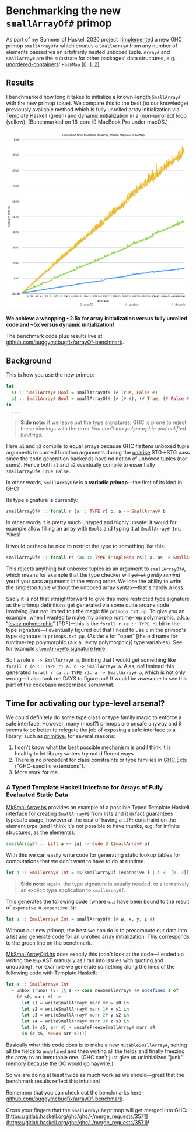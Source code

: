 # Benchmarking the new `smallArrayOf#` primop

As part of my Summer of Haskell 2020 project I [implemented](https://gitlab.haskell.org/ghc/ghc/-/merge_requests/3571) a new GHC primop `smallArrayOf#` which creates a `SmallArray#` from any number of elements passed via an arbitrarily nested unboxed tuple. `Array#` and `SmallArray#` are the substrate for other packages' data structures, e.g. [unordered-containers](https://hackage.haskell.org/package/unordered-containers)' `HashMap` \[[0](https://hackage.haskell.org/package/unordered-containers-0.2.12.0/docs/src/Data.HashMap.Internal.html#HashMap), [1](https://hackage.haskell.org/package/unordered-containers-0.2.12.0/docs/src/Data.HashMap.Internal.Array.html#Array), [2](https://hackage.haskell.org/package/unordered-containers-0.2.12.0/docs/src/Data.HashMap.Internal.Array.html#Array%23)\].

## Results

I benchmarked how long it takes to initialize a known-length `SmallArray#` with the new primop (blue). We compare this to the best (to our knowledge) previously available method which is fully unrolled array initialization via Template Haskell (green) and dynamic initialization in a (non-unrolled) loop (yellow). (Benchmarked on 16-core i9 MacBook Pro under macOS.)

![A graph comparing the execution time for 3 array initialization methods, showing 3 fairly linear curves explained below. The graph is generated from the first two columns of output.csv.](arrayOf-benchmark.png)

**We achieve a whopping ~2.5x for array initialization versus fully unrolled code and ~5x versus dynamic initialization!**

The benchmark code plus results live at [github.com/buggymcbugfix/arrayOf-benchmark](https://github.com/buggymcbugfix/arrayOf-benchmark).

## Background

This is how you use the new primop:

~~~hs
let
  a1 :: SmallArray# Bool = smallArrayOf# (# True, False #)
  a2 :: SmallArray# Bool = smallArrayOf# (# (# #), (# True, (# False #) #) #)
in
  ...
~~~

> **Side note:** if we leave out the type signatures, GHC is prone to reject these bindings with the error _You can't mix polymorphic and unlifted bindings_.

Here `a1` and `a2` compile to equal arrays because GHC flattens unboxed tuple arguments to curried function arguments during the [unarise](https://gitlab.haskell.org/ghc/ghc/blob/master/compiler/GHC/Stg/Unarise.hs) STG->STG pass since the code generation backends have no notion of unboxed tuples (nor sums). Hence both `a1` and `a2` eventually compile to essentially `smallArrayOf# True False`.

In other words, `smallArrayOf#` is a **variadic primop**—the first of its kind in GHC!

Its type signature is currently:

~~~hs
smallArrayOf# :: forall r (a :: TYPE r) b. a -> SmallArray# b
~~~

In other words it is pretty much untyped and highly unsafe: it would for example allow filling an array with `Bool`s and typing it at `SmallArray# Int`. Yikes!

It would perhaps be nice to restrict the type to something like this:

~~~hs
smallArrayOf# :: forall rs (as :: TYPE ('TupleRep rs)) a. as -> SmallArray# a
~~~

This rejects anything but unboxed tuples as an argument to `smallArrayOf#`, which means for example that the type checker will ~~yell at~~ _gently remind_ you if you pass arguments in the wrong order. We lose the ability to write the singleton tuple without the unboxed array syntax—that's hardly a loss.

Sadly it is not that straightforward to give this more restricted type signature as the primop definitions get generated via some quite arcane code involving (but not limited to!) the magic file `primops.txt.pp`. To give you an example, when I wanted to make my primop runtime-rep polymorphic, a.k.a. "[levity polymorphic](https://www.microsoft.com/en-us/research/wp-content/uploads/2016/11/levity-pldi17.pdf)" \[PDF\]—this is the `forall r (a :: TYPE r)` bit in the type signature—I eventually figured out that I need to use `o` in the primop's type signature in `primops.txt.pp`. (Aside: `o` for "open" [the old name for runtime-rep polymorphic {a.k.a. levity polymorphic}] type variables). See for example [`cloneArray#`'s signature here](https://gitlab.haskell.org/ghc/ghc/-/blob/master/compiler/GHC/Builtin/primops.txt.pp).

So I wrote `o -> SmallArray# a`, thinking that I would get something like `forall r (o :: TYPE r) a. o -> SmallArray# a`. Alas, no! Instead this generated `forall r (a :: TYPE r). a -> SmallArray# a`, which is not only wrong—it also took me DAYS to figure out! It would be awesome to see this part of the codebase modernized somewhat.

## Time for activating our type-level arsenal?

We could definitely do some type class or type family magic to enforce a safe interface. However, many (most?) primops are unsafe anyway and it seems to be better to relegate the job of exposing a safe interface to a library, such as [primitive](https://hackage.haskell.org/package/primitive), for several reasons:

1. I don't know what the best possible mechanism is and I think it is healthy to let library writers try out different ways.
2. There is no precedent for class constraints or type families in [GHC.Exts](https://hackage.haskell.org/package/base-4.14.0.0/docs/GHC-Exts.html
) ("GHC-specific extensions").
3. More work for me.

### A Typed Template Haskell Interface for Arrays of Fully Evaluated Static Data

[MkSmallArray.hs](https://github.com/buggymcbugfix/arrayOf-benchmark/blob/master/MkSmallArray.hs) provides an example of a possible Typed Template Haskell interface for creating `SmallArray#`s from lists and it in fact guarantees typesafe usage, however at the cost of having a `Lift` constraint on the element type (and I think it's not possible to have thunks, e.g. for infinite structures, as the elements):

~~~hs
smallArrayOf :: Lift a => [a] -> Code Q (SmallArray# a)
~~~

With this we can easily write code for generating static lookup tables for computations that we don't want to have to do at runtime.

~~~hs
let a :: SmallArray# Int = $$(smallArrayOf [expensive i | i <- [0..3]]) in ...
~~~

> **Side note:** again, the type signature is usually needed, or alternatively an explicit type application to `smallArrayOf`.

This generates the following code (where `w`..`z` have been bound to the result of `expensive 0`..`expensive 3`):

~~~hs
let a :: SmallArray# Int = smallArrayOf# (# w, x, y, z #)
~~~

Without our new primop, the best we can do is to precompute our data into a list and generate code for an unrolled array initialization. This corresponds to the green line on the benchmark.

[MkSmallArrayOld.hs](https://github.com/buggymcbugfix/arrayOf-benchmark/blob/master/MkSmallArrayOld.hs) does exactly this (don't look at the code—I ended up writing the `Exp` AST manually as I ran into issues with quoting and unquoting). For example we generate something along the lines of the following code with Template Haskell:

~~~hs
let a :: SmallArray# Int
  = unbox (runST (ST (\ s -> case newSmallArray# 4# undefined s of
    (# s0, marr #) ->
      let s1 = writeSmallArray# marr 0# w s0 in
      let s2 = writeSmallArray# marr 1# x s1 in
      let s3 = writeSmallArray# marr 2# y s2 in
      let s4 = writeSmallArray# marr 3# z s3 in
      let (# s5, arr #) = unsafeFreezeSmallArray# marr s4
      in (# s5, MkBox arr #))))
~~~

Basically what this code does is to make a new `MutableSmallArray#`, setting all the fields to `undefined` and then writing all the fields and finally freezing the array to an immutable one. (GHC can't just give us uninitialized "junk" memory because the GC would go haywire.)

So we are doing at least twice as much work as we should—great that the benchmark results reflect this intuition!

Remember that you can check out the benchmarks here: [github.com/buggymcbugfix/arrayOf-benchmark](https://github.com/buggymcbugfix/arrayOf-benchmark).

Cross your fingers that the `smallArrayOf#` primop will get merged into GHC: [https://gitlab.haskell.org/ghc/ghc/-/merge_requests/3571](https://gitlab.haskell.org/ghc/ghc/-/merge_requests/3571)!
